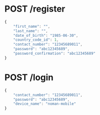 # POST /register

```javascript
{
	"first_name": "",
	"last_name": "",
	"date_of_birth": "1985-06-30",
	"country_code_id": 1,
	"contact_number": "12345689011",
	"password": "abc12345689",
	"password_confirmation": "abc12345689"
}
```

# POST /login

```javascript
{
	"contact_number": "12345689011",
	"password": "abc12345689",
	"device_name": "noman-mobile"
}
```
